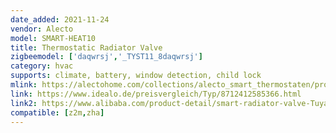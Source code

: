 ```yaml
---
date_added: 2021-11-24
vendor: Alecto
model: SMART-HEAT10
title: Thermostatic Radiator Valve
zigbeemodel: ['daqwrsj','_TYST11_8daqwrsj']
category: hvac
supports: climate, battery, window detection, child lock
mlink: https://alectohome.com/collections/alecto_smart_thermostaten/products/alecto-smart-heat10-smart-zigbee-thermostaatkraan-wit
link: https://www.idealo.de/preisvergleich/Typ/8712412585366.html
link2: https://www.alibaba.com/product-detail/smart-radiator-valve-Tuya-WIFI-programmable_62371495591.html
compatible: [z2m,zha]
---
```

